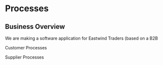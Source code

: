 # Processes

## Business Overview

We are making a software application for Eastwind Traders \(based on  a B2B 

Customer Processes

Supplier Processes

